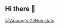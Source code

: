 ## Hi there 👋

[![Anurag's GitHub stats](https://github-readme-stats-ashy-pi-99.vercel.app/api?username=Blacknife&show=reviews,discussions_started,discussions_answered,prs_merged,prs_merged_percentage&show_icons=true&theme=vue)](https://github.com/Blacknife)

<!--
**Blacknife/Blacknife** is a ✨ _special_ ✨ repository because its `README.md` (this file) appears on your GitHub profile.

Here are some ideas to get you started:

- 🔭 I’m currently working on ...
- 🌱 I’m currently learning ...
- 👯 I’m looking to collaborate on ...
- 🤔 I’m looking for help with ...
- 💬 Ask me about ...
- 📫 How to reach me: ...
- 😄 Pronouns: ...
- ⚡ Fun fact: ...
-->
